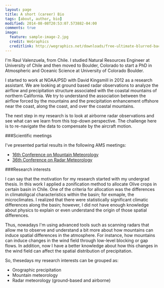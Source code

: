 ```yaml
---
layout: page
title: A short (career) Bio
tags: [about, author, bio]
modified: 2014-08-08T20:53:07.573882-04:00
comments: true
image:
  feature: sample-image-2.jpg
  credit: WeGraphics
  creditlink: http://wegraphics.net/downloads/free-ultimate-blurred-background-pack/
---
```


I'm Raul Valenzuela, from Chile. I studied Natural Resources Engineer at University of Chile and then
moved to Boulder, Colorado to start a PhD in Atmospheric and Oceanic Science at University of Colorado Boulder.

I started to work at NOAA/PSD with David Kingsmill in 2012 as a research assistant. We are looking at ground based radar observations to analyze the airflow and precipitation structure associated with the coastal mountains of northern California. We try to understand the association between the airflow forced by the mountains and the precipitation enhancement offshore near the coast, along the coast, and over the coastal mountains.
  
The next step in my research is to look at airborne radar observations and see what can we learn from this top-down perspective. The challenge here is to re-navigate the data to compensate by the aircraft motion.

###Scientific meetings

I've presented partial results in the following AMS meetings:


* [16th Conference on Mountain Meteorology](https://ams.confex.com/ams/16MountMet/webprogram/Paper251866.html)
* [36th Conference on Radar Meteorology](https://ams.confex.com/ams/36Radar/webprogram/Paper228797.html)


###Research interests 

I can say that the motivation for my research started with my undergrad thesis. In this work I applied a zonification method to allocate Olive crops in certain basin in Chile. One of the criteria for allocation was the differences in climatoligcal characteristics within the basin; for exmaple, the microclimates. I realized that there were statistically significant climatic differences along the basin; however, I did not have enough knowledge about physics to explain or even understand the origin of those spatial differences.

Thus, nowadays I'm using advanced tools such as scanning radars that allow me to observe and understand a bit more about how mountains can induce spatial differences in the atmosphere. For instance, how mountains can induce changes in the wind field through low-level blocking or gap flows. In addition, now I have a better knowledge about how this changes in the wind field can affect the spatial distribution of precipitation.

So, thesedays my research interests can be grouped as: 

* Orographic precipitation
* Mountain meteorology 
* Radar meteorology (ground-based and airborne)


